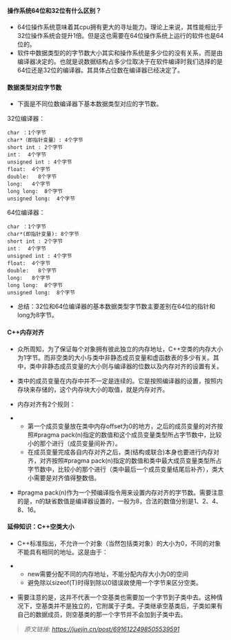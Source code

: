 #### 操作系统64位和32位有什么区别？

- 64位操作系统意味着其cpu拥有更大的寻址能力。理论上来说，其性能相比于32位操作系统会提升1倍。但是这也需要在64位操作系统上运行的软件也是64位的。
- 软件中数据类型的的字节数大小其实和操作系统是多少位的没有关系，而是由编译器决定的。也就是说数据结构占多少位取决于在软件编译时我们选择的是64位还是32位的编译器。其具体占位数在编译器已经决定了。

#### 数据类型对应字节数

- 下面是不同位数编译器下基本数据类型对应的字节数。

32位编译器：

```
char ：1个字节
char*（即指针变量）: 4个字节
short int : 2个字节
int：  4个字节
unsigned int : 4个字节
float:  4个字节
double:   8个字节
long:   4个字节
long long:  8个字节
unsigned long:  4个字节
```

64位编译器：

```
char ：1个字节
char*(即指针变量): 8个字节
short int : 2个字节
int：  4个字节
unsigned int : 4个字节
float:  4个字节
double:   8个字节
long:   8个字节
long long:  8个字节
unsigned long:  8个字节
```

- 总结：32位和64位编译器的基本数据类型字节数主要差别在64位的指针和long为8字节。



#### C++内存对齐

- 众所周知，为了保证每个对象拥有彼此独立的内存地址，C++空类的内存大小为1字节。而非空类的大小与类中非静态成员变量和虚函数表的多少有关。其中，类中非静态成员变量的大小则与编译器的位数以及内存对齐的设置有关。

- 类中的成员变量在内存中并不一定是连续的。它是按照编译器的设置，按照内存块来存储的，这个内存块大小的取值，就是内存对齐。

- 内存对齐有2个规则：

- - 第一个成员变量放在类中内存offset为0的地方，之后的成员变量的对齐按照#pragma pack(n)指定的数值和这个成员变量类型所占字节数中，比较小的那个进行（成员变量间补齐）。
  - 在成员变量完成各自内存对齐之后，类(结构或联合)本身也要进行内存对齐，对齐按照#pragma pack(n)指定的数值和类中最大成员变量类型所占字节数中，比较小的那个进行（类中最后一个成员变量结尾后补齐），类大小需要是对齐值得整数倍。

- \#pragma pack(n)作为一个预编译指令用来设置内存对齐的字节数。需要注意的是，n的缺省数值是编译器设置的，一般为8，合法的数值分别是1、2、4、8、16。



#### 延伸知识：C++空类大小

- C++标准指出，不允许一个对象（当然包括类对象）的大小为0，不同的对象不能具有相同的地址。这是由于：

- - new需要分配不同的内存地址，不能分配内存大小为0的空间
  - 避免除以sizeof(T)时得到除以0错误故使用一个字节来区分空类。

- 需要注意的是，这并不代表一个空基类也需要加一个字节到子类中去。这种情况下，空基类并不是独立的，它附属于子类。子类继承空基类后，子类如果有自己的数据成员，则空基类的那一个字节并不会加到子类中去。

> *原文链接:* *https://juejin.cn/post/6916122498505539591*